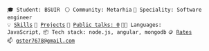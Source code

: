 <code>🎓 Student: BSUIR </code>
<code>⚪ Community: Metarhia</code>
<code>👷 Speciality: Software engineer </code><br>
<code>💡 [Skills](SKILLS.md)</code>
<code>🧻 [Projects](PROJECTS.md)</code>
<code>📢 [Public talks: 0](TALKS.md)</code>
<code>🧑‍💻 Languages: JavaScript,</code>
<code>📦 Tech stack: node.js, angular, mongodb</code>
<code>🪙 [Rates](RATES.md)</code><br>
<code>📫 [gster7678@gmail.com](mailto:gster7678@gmail.com)</code>
